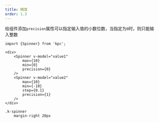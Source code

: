 ```yaml
---
title: 精度
order: 1.3
---
```


给组件添加`precision`属性可以指定输入值的小数位数，当指定为`0`时，则只能输入整数

```vdt
import {Spinner} from 'kpc';

<div>
    <Spinner v-model="value1"
        max={10}
        min={0}
        precision={0}
    />
    <Spinner v-model="value2"
        max={10}
        min={-10} 
        step={0.1}
        precision={1}
    />
</div>
```

```styl
.k-spinner
    margin-right 20px
```
